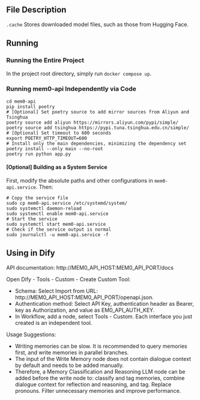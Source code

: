 ## File Description

`.cache` Stores downloaded model files, such as those from Hugging Face.

## Running

### Running the Entire Project

In the project root directory, simply run `docker compose up`.

### Running mem0-api Independently via Code

```
cd mem0-api
pip install poetry
# [Optional] Set poetry source to add mirror sources from Aliyun and Tsinghua
poetry source add aliyun https://mirrors.aliyun.com/pypi/simple/
poetry source add tsinghua https://pypi.tuna.tsinghua.edu.cn/simple/
# [Optional] Set timeout to 600 seconds
export POETRY_HTTP_TIMEOUT=600
# Install only the main dependencies, minimizing the dependency set
poetry install --only main --no-root
poetry run python app.py
```

#### [Optional] Building as a System Service

First, modify the absolute paths and other configurations in `mem0-api.service`. Then:

```
# Copy the service file
sudo cp mem0-api.service /etc/systemd/system/
sudo systemctl daemon-reload
sudo systemctl enable mem0-api.service
# Start the service
sudo systemctl start mem0-api.service
# Check if the service output is normal
sudo journalctl -u mem0-api.service -f
```

## Using in Dify

API documentation: http://MEM0_API_HOST:MEM0_API_PORT/docs

Open Dify - Tools - Custom - Create Custom Tool:

- Schema: Select Import from URL: http://MEM0_API_HOST:MEM0_API_PORT/openapi.json.
- Authentication method: Select API Key, authentication header as Bearer, key as Authorization, and value as EM0_API_AUTH_KEY.
- In Workflow, add a node, select Tools - Custom. Each interface you just created is an independent tool.

Usage Suggestions:

- Writing memories can be slow. It is recommended to query memories first, and write memories in parallel branches.
- The input of the Write Memory node does not contain dialogue context by default and needs to be added manually.
- Therefore, a Memory Classification and Reasoning LLM node can be added before the write node to: classify and tag memories, combine dialogue context for reflection and reasoning, and tag. Replace pronouns. Filter unnecessary memories and improve performance.
